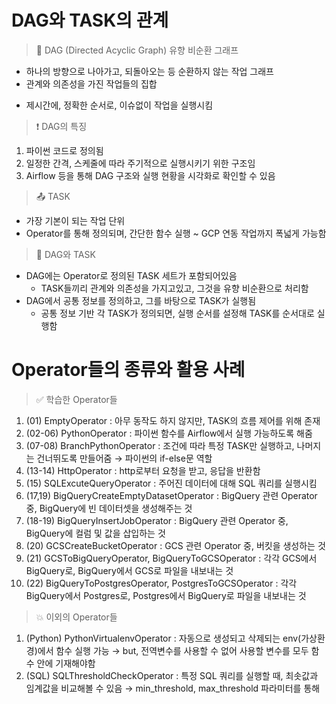# DAG와 TASK의 관계
> 🔁 DAG (Directed Acyclic Graph) 유향 비순환 그래프
  * 하나의 방향으로 나아가고, 되돌아오는 등 순환하지 않는 작업 그래프
  * 관계와 의존성을 가진 작업들의 집합
  - 제시간에, 정확한 순서로, 이슈없이 작업을 실행시킴
> ❗️ DAG의 특징
  1. 파이썬 코드로 정의됨
  2. 일정한 간격, 스케줄에 따라 주기적으로 실행시키기 위한 구조임
  3. Airflow 등을 통해 DAG 구조와 실행 현황을 시각화로 확인할 수 있음

> 📤 TASK
 * 가장 기본이 되는 작업 단위
 * Operator를 통해 정의되며, 간단한 함수 실행 ~ GCP 연동 작업까지 폭넓게 가능함

> 🤝 DAG와 TASK
* DAG에는 Operator로 정의된 TASK 세트가 포함되어있음
  - TASK들끼리 관계와 의존성을 가지고있고, 그것을 유향 비순환으로 처리함
* DAG에서 공통 정보를 정의하고, 그를 바탕으로 TASK가 실행됨
  - 공통 정보 기반 각 TASK가 정의되면, 실행 순서를 설정해 TASK를 순서대로 실행함

# Operator들의 종류와 활용 사례
> ✅ 학습한 Operator들
1. (01) EmptyOperator : 아무 동작도 하지 않지만, TASK의 흐름 제어를 위해 존재
2. (02-06) PythonOperator : 파이썬 함수를 Airflow에서 실행 가능하도록 해줌
3. (07-08) BranchPythonOperator : 조건에 따라 특정 TASK만 실행하고, 나머지는 건너뛰도록 만들어줌 → 파이썬의 if-else문 역할
4. (13-14) HttpOperator : http로부터 요청을 받고, 응답을 반환함
5. (15) SQLExcuteQueryOperator : 주어진 데이터에 대해 SQL 쿼리를 실행시킴
6. (17,19) BigQueryCreateEmptyDatasetOperator : BigQuery 관련 Operator 중, BigQuery에 빈 데이터셋을 생성해주는 것
7. (18-19) BigQueryInsertJobOperator : BigQuery 관련 Operator 중, BigQuery에 컬럼 및 값을 삽입하는 것
8. (20) GCSCreateBucketOperator : GCS 관련 Operator 중, 버킷을 생성하는 것
9. (21) GCSToBigQueryOperator, BigQueryToGCSOperator : 각각 GCS에서 BigQuery로, BigQuery에서 GCS로 파일을 내보내는 것
10. (22) BigQueryToPostgresOperator, PostgresToGCSOperator : 각각 BigQuery에서 Postgres로, Postgres에서 BigQuery로 파일을 내보내는 것

> 💥 이외의 Operator들
1. (Python) PythonVirtualenvOperator : 자동으로 생성되고 삭제되는 env(가상환경)에서 함수 실행 가능 → but, 전역변수를 사용할 수 없어 사용할 변수를 모두 함수 안에 기재해야함
2. (SQL) SQLThresholdCheckOperator : 특정 SQL 쿼리를 실행할 때, 최솟값과 임계값을 비교해볼 수 있음 → min_threshold, max_threshold 파라미터를 통해

